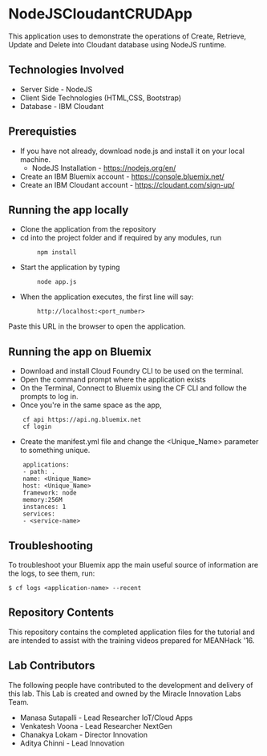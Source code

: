 # NodeJSCloudantCRUDApp

This application uses to demonstrate the operations of Create, Retrieve, Update and Delete into Cloudant database using NodeJS runtime. 

## Technologies Involved

* Server Side - NodeJS 
* Client Side Technologies (HTML,CSS, Bootstrap)
* Database - IBM Cloudant

## Prerequisties 

* If you have not already, download node.js and install it on your local machine. 
	- NodeJS Installation - https://nodejs.org/en/
* Create an IBM Bluemix account - https://console.bluemix.net/
* Create an IBM Cloudant account - https://cloudant.com/sign-up/

## Running the app locally

* Clone the application from the repository 
* cd into the project folder and if required by any modules, run
```
		npm install
```		
* Start the application by typing
```
		node app.js
```		
* When the application executes, the first line will say:
```
		http://localhost:<port_number>
```		
Paste this URL in the browser to open the application.

## Running the app on Bluemix
* Download and install Cloud Foundry CLI to be used on the terminal.
* Open the command prompt where the application exists
* On the Terminal, Connect to Bluemix using the CF CLI and follow the prompts to log in. 
* Once you're in the same space as the app,
```
    cf api https://api.ng.bluemix.net
    cf login
```
* Create the manifest.yml file and change the <Unique_Name> parameter to something unique.
```
    applications:
    - path: .
    name: <Unique_Name>
    host: <Unique_Name>
    framework: node
    memory:256M
    instances: 1
    services:
    - <service-name>
```  

## Troubleshooting

To troubleshoot your Bluemix app the main useful source of information are the logs, to see them, run:

  ```
  $ cf logs <application-name> --recent
  ```
## Repository Contents

This repository contains the completed application files for the tutorial and are intended to assist with the training videos prepared for MEANHack '16.

## Lab Contributors

The following people have contributed to the development and delivery of this lab. This Lab is created and owned by the Miracle Innovation Labs Team.

* Manasa Sutapalli - Lead Researcher IoT/Cloud Apps
* Venkatesh Voona  - Lead Researcher NextGen
* Chanakya Lokam   - Director Innovation
* Aditya Chinni    - Lead Innovation